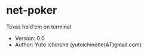 net-poker
================================================================

Texas hold'em on terminal

- Version: 0.0
- Author: Yuto Ichinohe (yutoichinohe(AT)gmail.com)
